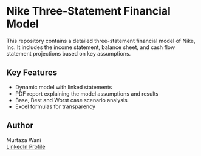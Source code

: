 # Nike Three-Statement Financial Model

This repository contains a detailed three-statement financial model of Nike, Inc. It includes the income statement, balance sheet, and cash flow statement projections based on key assumptions.

## Key Features
- Dynamic model with linked statements
- PDF report explaining the model assumptions and results
- Base, Best and Worst case scenario analysis
- Excel formulas for transparency

## Author
Murtaza Wani  
[LinkedIn Profile](https://www.linkedin.com/in/murtazawani)  
